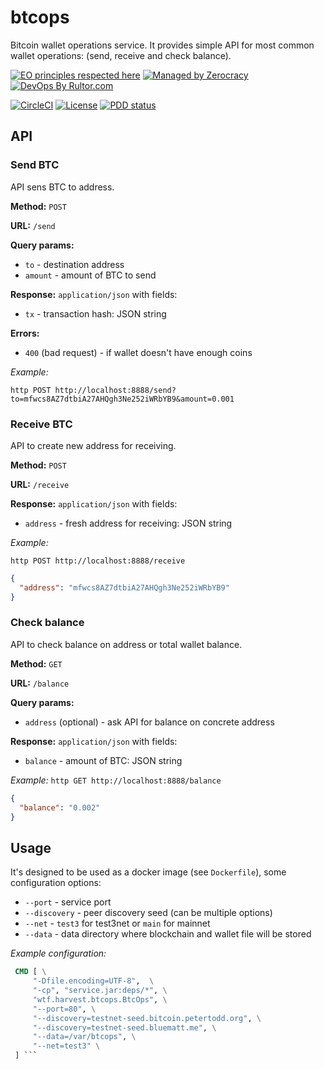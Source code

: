 # btcops

Bitcoin wallet operations service.
It provides simple API for most common wallet operations: (send, receive and check balance).

[![EO principles respected here](http://www.elegantobjects.org/badge.svg)](http://www.elegantobjects.org)
[![Managed by Zerocracy](https://www.0crat.com/badge/CAWJH9K0X.svg)](https://www.0crat.com/p/CAWJH9K0X)
[![DevOps By Rultor.com](http://www.rultor.com/b/Harvest-foundation/btcops)](http://www.rultor.com/p/Harvest-foundation/btcops)

[![CircleCI](https://circleci.com/gh/Harvest-foundation/btcops/tree/master.svg?style=svg)](https://circleci.com/gh/Harvest-foundation/btcops/tree/master)
[![License](https://img.shields.io/badge/license-MIT-green.svg)](https://github.com/Harvest-foundation/btcops/blob/master/LICENSE.txt)
[![PDD status](http://www.0pdd.com/svg?name=Harvest-foundation/btcops)](http://www.0pdd.com/p?name=Harvest-foundation/btcops)

## API

### Send BTC

API sens BTC to address.

**Method:** `POST`

**URL:** `/send`

**Query params:**
 - `to` - destination address
 - `amount` - amount of BTC to send

**Response:** `application/json` with fields:
 - `tx` - transaction hash: JSON string

**Errors:**
 - `400` (bad request) - if wallet doesn't have enough coins

*Example:*

`http POST http://localhost:8888/send?to=mfwcs8AZ7dtbiA27AHQgh3Ne252iWRbYB9&amount=0.001`

### Receive BTC

API to create new address for receiving.

**Method:** `POST`

**URL:** `/receive`

**Response:** `application/json` with fields:
 - `address` - fresh address for receiving: JSON string

*Example:*

`http POST http://localhost:8888/receive`
```json
{
  "address": "mfwcs8AZ7dtbiA27AHQgh3Ne252iWRbYB9"
}
```

### Check balance

API to check balance on address or total wallet balance.

**Method:** `GET`

**URL:** `/balance`

**Query params:**
 - `address` (optional) - ask API for balance on concrete address

 **Response:** `application/json` with fields:
  - `balance` - amount of BTC: JSON string

 *Example:*
 `http GET http://localhost:8888/balance`
 ```json
 {
   "balance": "0.002"
 }
 ```

 ## Usage
 It's designed to be used as a docker image (see `Dockerfile`),
 some configuration options:
  - `--port` - service port
  - `--discovery` - peer discovery seed (can be multiple options)
  - `--net` - `test3` for test3net or `main` for mainnet
  - `--data` - data directory where blockchain and wallet file will be stored

*Example configuration:*
```Dockerfile
 CMD [ \
     "-Dfile.encoding=UTF-8",  \
     "-cp", "service.jar:deps/*", \
     "wtf.harvest.btcops.BtcOps", \
     "--port=80", \
     "--discovery=testnet-seed.bitcoin.petertodd.org", \
     "--discovery=testnet-seed.bluematt.me", \
     "--data=/var/btcops", \
     "--net=test3" \
 ] ```
